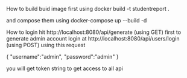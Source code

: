 How to build
buid image first using
docker build -t studentreport .

and compose them using
docker-compose up --build -d

How to login
hit http://localhost:8080/api/generate (using GET) first to generate admin account
login at http://localhost:8080/api/users/login (using POST) using this request

{
	"username":"admin",
	"password":"admin"
}

you will get token string to get access to all api
